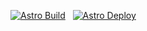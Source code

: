 [![Astro Build](https://github.com/shockpast/tf.shckpst.ru/actions/workflows/deploy.yml/badge.svg)](https://github.com/shockpast/tf.shckpst.ru/actions/workflows/deploy.yml) &nbsp; [![Astro Deploy](https://github.com/shockpast/tf.shckpst.ru/actions/workflows/deploy.yml/badge.svg)](https://github.com/shockpast/tf.shckpst.ru/actions/workflows/deploy.yml)